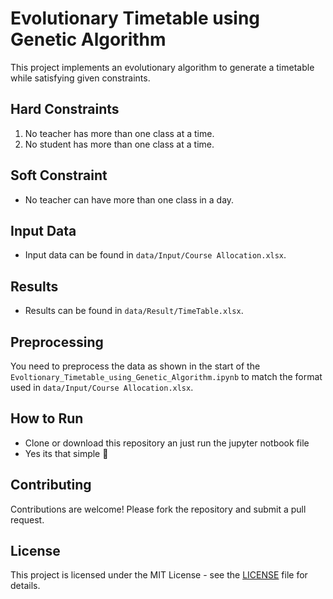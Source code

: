 # Evolutionary Timetable using Genetic Algorithm

This project implements an evolutionary algorithm to generate a timetable while satisfying given constraints.

## Hard Constraints
1. No teacher has more than one class at a time.
2. No student has more than one class at a time.

## Soft Constraint
- No teacher can have more than one class in a day.

## Input Data
- Input data can be found in `data/Input/Course Allocation.xlsx`.

## Results
- Results can be found in `data/Result/TimeTable.xlsx`.

## Preprocessing
You need to preprocess the data as shown in the start of the `Evoltionary_Timetable_using_Genetic_Algorithm.ipynb` to match the format used in `data/Input/Course Allocation.xlsx`.

## How to Run
- Clone or download this repository an just run the jupyter notbook file
- Yes its that simple 🧁
  
## Contributing

Contributions are welcome! Please fork the repository and submit a pull request.

## License
This project is licensed under the MIT License - see the [LICENSE](LICENSE) file for details.
